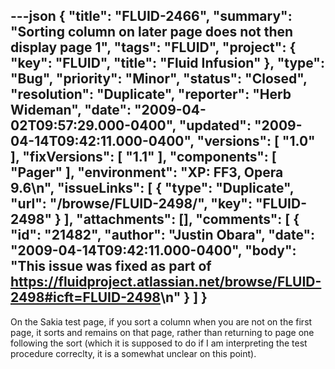 ---json
{
  "title": "FLUID-2466",
  "summary": "Sorting column on later page does not then display page 1",
  "tags": "FLUID",
  "project": {
    "key": "FLUID",
    "title": "Fluid Infusion"
  },
  "type": "Bug",
  "priority": "Minor",
  "status": "Closed",
  "resolution": "Duplicate",
  "reporter": "Herb Wideman",
  "date": "2009-04-02T09:57:29.000-0400",
  "updated": "2009-04-14T09:42:11.000-0400",
  "versions": [
    "1.0"
  ],
  "fixVersions": [
    "1.1"
  ],
  "components": [
    "Pager"
  ],
  "environment": "XP: FF3, Opera 9.6\n",
  "issueLinks": [
    {
      "type": "Duplicate",
      "url": "/browse/FLUID-2498/",
      "key": "FLUID-2498"
    }
  ],
  "attachments": [],
  "comments": [
    {
      "id": "21482",
      "author": "Justin Obara",
      "date": "2009-04-14T09:42:11.000-0400",
      "body": "This issue was fixed as part of <https://fluidproject.atlassian.net/browse/FLUID-2498#icft=FLUID-2498>\n"
    }
  ]
}
---
On the Sakia test page, if you sort a column when you are not on the first page, it sorts and remains on that page, rather than returning to page one following the sort (which it is supposed to do if I am interpreting the test procedure correclty, it is a somewhat unclear on this point).

        